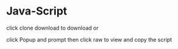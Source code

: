 # Java-Script
click clone download to download or 

click Popup and prompt then click raw to view  and copy the script
